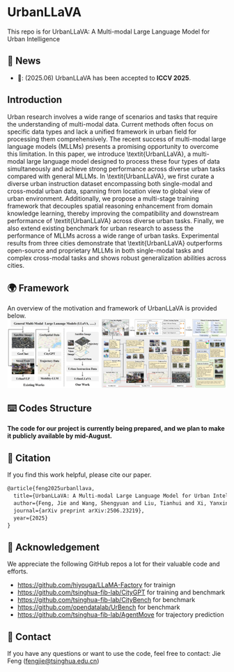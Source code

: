 # UrbanLLaVA
This repo is for UrbanLLaVA: A Multi-modal Large Language Model for Urban Intelligence

## 📢 News
- 🎉: (2025.06) UrbanLLaVA has been accepted to **ICCV 2025**.

## Introduction
Urban research involves a wide range of scenarios and tasks that require the understanding of multi-modal data. Current methods often focus on specific data types and lack a unified framework in urban field for processing them comprehensively. The recent success of multi-modal large language models (MLLMs) presents a promising opportunity to overcome this limitation. In this paper, we introduce \textit{UrbanLLaVA}, a multi-modal large language model designed to process these four types of data simultaneously and achieve strong performance across diverse urban tasks compared with general MLLMs. In \textit{UrbanLLaVA}, we first curate a diverse urban instruction dataset encompassing both single-modal and cross-modal urban data, spanning from location view to global view of urban environment. Additionally, we propose a multi-stage training framework that decouples spatial reasoning enhancement from domain knowledge learning, thereby improving the compatibility and downstream performance of \textit{UrbanLLaVA} across diverse urban tasks. Finally, we also extend existing benchmark for urban research to assess the performance of MLLMs across a wide range of urban tasks. Experimental results from three cities demonstrate that \textit{UrbanLLaVA} outperforms open-source and proprietary MLLMs in both single-modal tasks and complex cross-modal tasks and shows robust generalization abilities across cities.

## 🌍 Framework

An overview of the motivation and framework of UrbanLLaVA is provided below.
![UrbanLLaVA](./assets/UrbanLLaVA.png)

## ⌨️ Codes Structure

**The code for our project is currently being prepared, and we plan to make it publicly available by mid-August.**


## 🌟 Citation

If you find this work helpful, please cite our paper.

```latex
@article{feng2025urbanllava,
  title={UrbanLLaVA: A Multi-modal Large Language Model for Urban Intelligence with Spatial Reasoning and Understanding},
  author={Feng, Jie and Wang, Shengyuan and Liu, Tianhui and Xi, Yanxin and Li, Yong},
  journal={arXiv preprint arXiv:2506.23219},
  year={2025}
}
```

## 👏 Acknowledgement

We appreciate the following GitHub repos a lot for their valuable code and efforts.

- https://github.com/hiyouga/LLaMA-Factory for trainign
- https://github.com/tsinghua-fib-lab/CityGPT for training and benchmark
- https://github.com/tsinghua-fib-lab/CityBench for benchmark
- https://github.com/opendatalab/UrBench for benchmark
- https://github.com/tsinghua-fib-lab/AgentMove for trajectory prediction


## 📩 Contact

If you have any questions or want to use the code, feel free to contact:
Jie Feng (fengjie@tsinghua.edu.cn)
